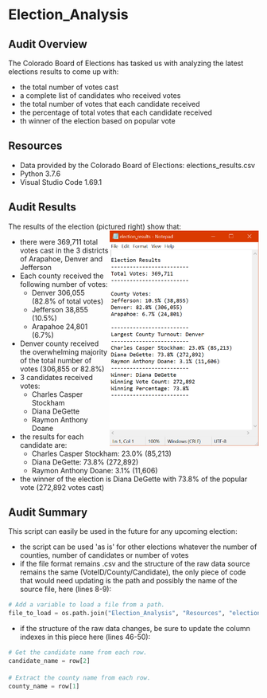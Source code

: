 # Election_Analysis

## Audit Overview
The Colorado Board of Elections has tasked us with analyzing the latest elections results to come up with:
- the total number of votes cast
- a complete list of candidates who received votes
- the total number of votes that each candidate received
- the percentage of total votes that each candidate received
- th winner of the election based on popular vote

## Resources
- Data provided by the Colorado Board of Elections: elections_results.csv
- Python 3.7.6
- Visual Studio Code 1.69.1

## Audit Results

The results of the election (pictured right) show that:
<img align="right" src="https://github.com/jdutronc/Election_Analysis/blob/main/Resources/election_results.png" width=300>
- there were 369,711 total votes cast in the 3 districts of Arapahoe, Denver and Jefferson
- Each county received the following number of votes:
  - Denver 306,055 (82.8% of total votes)
  - Jefferson 38,855 (10.5%)
  - Arapahoe 24,801 (6.7%)
- Denver county received the overwhelming majority of the total number of votes (306,855 or 82.8%)
- 3 candidates received votes:
  - Charles Casper Stockham
  - Diana DeGette
  - Raymon Anthony Doane
- the results for each candidate are:
  - Charles Casper Stockham: 23.0% (85,213)
  - Diana DeGette: 73.8% (272,892)
  - Raymon Anthony Doane: 3.1% (11,606)
- the winner of the election is Diana DeGette with 73.8% of the popular vote (272,892 votes cast)

## Audit Summary
This script can easily be used in the future for any upcoming election:
- the script can be used 'as is' for other elections whatever the number of counties, number of candidates or number of votes
- if the file format remains .csv and the structure of the raw data source remains the same (VoteID/County/Candidate), the only piece of code that would need updating is the path and possibly the name of the source file, here (lines 8-9):

```python
# Add a variable to load a file from a path.
file_to_load = os.path.join("Election_Analysis", "Resources", "election_results.csv")
```

- if the structure of the raw data changes, be sure to update the column indexes in this piece here (lines 46-50):

```python
# Get the candidate name from each row.
candidate_name = row[2]

# Extract the county name from each row.
county_name = row[1]
```

